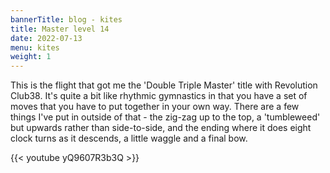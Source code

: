 ```yaml
---
bannerTitle: blog - kites
title: Master level 14
date: 2022-07-13
menu: kites
weight: 1
---
```


This is the flight that got me the 'Double Triple Master' title with Revolution
Club38. It's quite a bit like rhythmic gymnastics in that you have a set of
moves that you have to put together in your own way. There are a few things
I've put in outside of that - the zig-zag up to the top, a 'tumbleweed' but
upwards rather than side-to-side, and the ending where it does eight clock
turns as it descends, a little waggle and a final bow.

{{< youtube yQ9607R3b3Q >}}
